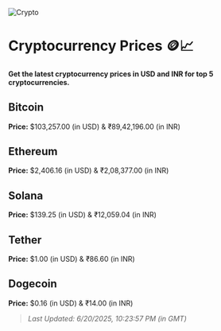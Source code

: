 
![Crypto](https://www.techguide.com.au/wp-content/uploads/2020/11/crypto3.jpeg)

# Cryptocurrency Prices 🪙📈

#### Get the latest cryptocurrency prices in USD and INR for top 5 cryptocurrencies.

## Bitcoin

**Price:** $103,257.00 (in USD) & ₹89,42,196.00 (in INR)

## Ethereum

**Price:** $2,406.16 (in USD) & ₹2,08,377.00 (in INR)

## Solana

**Price:** $139.25 (in USD) & ₹12,059.04 (in INR)

## Tether

**Price:** $1.00 (in USD) & ₹86.60 (in INR)

## Dogecoin

**Price:** $0.16 (in USD) & ₹14.00 (in INR)

> _Last Updated: 6/20/2025, 10:23:57 PM (in GMT)_
